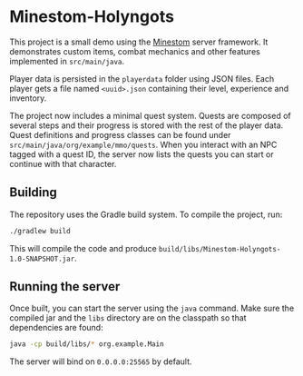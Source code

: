 # Minestom-Holyngots

This project is a small demo using the [Minestom](https://github.com/Minestom/Minestom) server framework. It demonstrates custom items, combat mechanics and other features implemented in `src/main/java`.

Player data is persisted in the `playerdata` folder using JSON files. Each player gets a file named `<uuid>.json` containing their level, experience and inventory.

The project now includes a minimal quest system. Quests are composed of several
steps and their progress is stored with the rest of the player data. Quest
definitions and progress classes can be found under
`src/main/java/org/example/mmo/quests`.
When you interact with an NPC tagged with a quest ID, the server now lists the
quests you can start or continue with that character.

## Building

The repository uses the Gradle build system. To compile the project, run:

```bash
./gradlew build
```

This will compile the code and produce `build/libs/Minestom-Holyngots-1.0-SNAPSHOT.jar`.

## Running the server

Once built, you can start the server using the `java` command. Make sure the compiled jar and the `libs` directory are on the classpath so that dependencies are found:

```bash
java -cp build/libs/* org.example.Main
```

The server will bind on `0.0.0.0:25565` by default.
